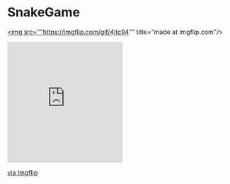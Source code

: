 # SnakeGame



<a href="https://imgflip.com/gif/4jtbap"><img src=""https://imgflip.com/gif/4jtc94"" title="made at imgflip.com"/></a>

<div style="width:260px;max-width:100%;"><div style="height:0;padding-bottom:105%;position:relative;"><iframe width="260" height="273" style="position:absolute;top:0;left:0;width:100%;height:100%;" frameBorder="0" src="https://imgflip.com/embed/4jtc94"></iframe></div><p><a href="https://imgflip.com/gif/4jtc94">via Imgflip</a></p></div>
